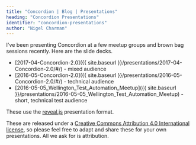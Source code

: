 ```yaml
---
title: "Concordion | Blog | Presentations"
heading: "Concordion Presentations"
identifier: "concordion-presentations"
author: "Nigel Charman"
---
```


I've been presenting Concordion at a few meetup groups and brown bag sessions recently. Here are the slide decks. 

* [2017-04-Concordion-2.0]({{ site.baseurl }}/presentations/2017-04-Concordion-2.0/#/) - mixed audience
* [2016-05-Concordion-2.0]({{ site.baseurl }}/presentations/2016-05-Concordion-2.0/#/) - technical audience
* [2016-05-05_Wellington_Test_Automation_Meetup]({{ site.baseurl }}/presentations/2016-05-05_Wellington_Test_Automation_Meetup) - short, technical test audience

These use the [reveal.js](https://github.com/hakimel/reveal.js/) presentation format.

These are released under a [Creative Commons Attribution 4.0 International license](https://creativecommons.org/licenses/by/4.0/), so please feel free to adapt and share these for your own presentations. All we ask for is attribution.